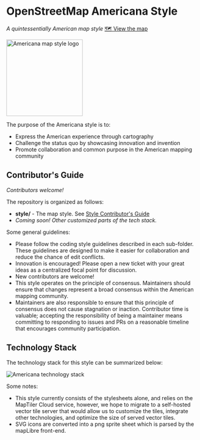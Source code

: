 # OpenStreetMap Americana Style

_A quintessentially American map style_ [🗺 View the map](https://zelonewolf.github.io/openstreetmap-americana/)

<img src="doc-img/osm-americana-logo.png" alt="Americana map style logo" width="200"/>

The purpose of the Americana style is to:

- Express the American experience through cartography
- Challenge the status quo by showcasing innovation and invention
- Promote collaboration and common purpose in the American mapping community

## Contributor's Guide

_Contributors welcome!_

The repository is organized as follows:

- **style/** - The map style. See [Style Contributor's Guide](style/CONTRIBUTE.md)
- _Coming soon! Other customized parts of the tech stack._

Some general guidelines:

- Please follow the coding style guidelines described in each sub-folder. These guidelines are designed to make it easier for collaboration and reduce the chance of edit conflicts.
- Innovation is encouraged! Please open a new ticket with your great ideas as a centralized focal point for discussion.
- New contributors are welcome!
- This style operates on the principle of consensus. Maintainers should ensure that changes represent a broad consensus within the American mapping community.
- Maintainers are also responsible to ensure that this principle of consensus does not cause stagnation or inaction. Contributor time is valuable; accepting the responsibility of being a maintainer means committing to responding to issues and PRs on a reasonable timeline that encourages community participation.

## Technology Stack

The technology stack for this style can be summarized below:

<img src="doc-img/osm-americana-tech-stack.png" alt="Americana technology stack" />

Some notes:

- This style currently consists of the stylesheets alone, and relies on the MapTiler Cloud service, however, we hope to migrate to a self-hosted vector tile server that would allow us to customize the tiles, integrate other technologies, and optimize the size of served vector tiles.
- SVG icons are converted into a png sprite sheet which is parsed by the mapLibre front-end.
